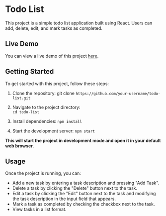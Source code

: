 # Todo List

This project is a simple todo list application built using React. Users can add, delete, edit, and mark tasks as completed.

## Live Demo

You can view a live demo of this project [here](https://664253b982395f039c815b72--todoapp1809.netlify.app/).

## Getting Started

To get started with this project, follow these steps:

1. Clone the repository:
                        git clone ``https://github.com/your-username/todo-list.git``

2. Navigate to the project directory:   
```cd todo-list```

3. Install dependencies:
`npm install`

4. Start the development server:
``npm start``

**This will start the project in development mode and open it in your default web browser.**

## Usage

Once the project is running, you can:
- Add a new task by entering a task description and pressing "Add Task".
- Delete a task by clicking the "Delete" button next to the task.
- Edit a task by clicking the "Edit" button next to the task and modifying the task description in the input field that appears.
- Mark a task as completed by checking the checkbox next to the task.
- View tasks in a list format.

